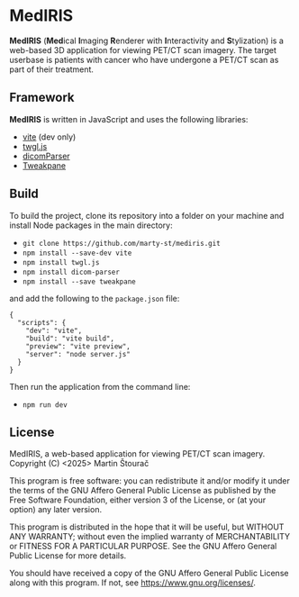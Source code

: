 # MedIRIS
**MedIRIS** (**Med**ical **I**maging **R**enderer with **I**nteractivity and **S**tylization) is a web-based 3D application for viewing PET/CT scan imagery. The target userbase is patients with cancer who have undergone a PET/CT scan as part of their treatment.

## Framework
**MedIRIS** is written in JavaScript and uses the following libraries:
- [vite](https://github.com/vitejs/vite) (dev only)
- [twgl.js](https://github.com/greggman/twgl.js/)
- [dicomParser](https://github.com/cornerstonejs/dicomParser)
- [Tweakpane](https://github.com/cocopon/tweakpane)

## Build
To build the project, clone its repository into a folder on your machine and install Node packages in the main directory:
- `git clone https://github.com/marty-st/mediris.git`
- `npm install --save-dev vite`
- `npm install twgl.js`
- `npm install dicom-parser` 
- `npm install --save tweakpane`

and add the following to the `package.json` file:
```
{
  "scripts": {
    "dev": "vite",
    "build": "vite build",
    "preview": "vite preview",
    "server": "node server.js"
  }
}
```
Then run the application from the command line:
- `npm run dev`

## License
MedIRIS, a web-based application for viewing PET/CT scan imagery.
Copyright (C) <2025>  Martin Štourač

This program is free software: you can redistribute it and/or modify
it under the terms of the GNU Affero General Public License as
published by the Free Software Foundation, either version 3 of the
License, or (at your option) any later version.

This program is distributed in the hope that it will be useful,
but WITHOUT ANY WARRANTY; without even the implied warranty of
MERCHANTABILITY or FITNESS FOR A PARTICULAR PURPOSE.  See the
GNU Affero General Public License for more details.

You should have received a copy of the GNU Affero General Public License
along with this program.  If not, see https://www.gnu.org/licenses/.